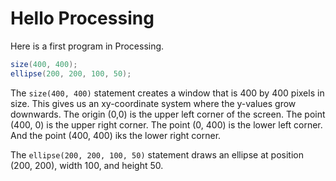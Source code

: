 # Hello Processing

Here is a first program in Processing.

```java
size(400, 400);
ellipse(200, 200, 100, 50);
```

The `size(400, 400)` statement creates a window that is 400 by 400 pixels in
size.  This gives us an xy-coordinate system where the y-values grow downwards.
The origin (0,0) is the upper left corner of the screen.  The point (400, 0) is
the upper right corner.  The point (0, 400) is the lower left corner.  And the
point (400, 400) iks the lower right corner.

The `ellipse(200, 200, 100, 50)` statement draws an ellipse at 
position (200, 200), width 100, and height 50.

